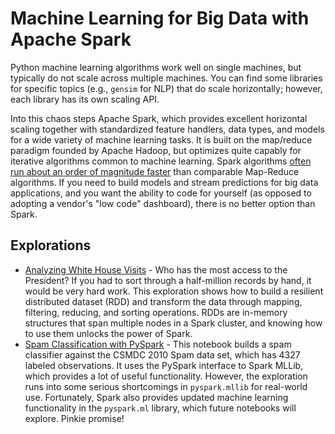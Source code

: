 # Machine Learning for Big Data with Apache Spark
Python machine learning algorithms work well on single machines, but typically do not scale across multiple machines. You can find some libraries for specific topics (e.g., `gensim` for NLP) that do scale horizontally; however, each library has its own scaling API. 

Into this chaos steps Apache Spark, which provides excellent horizontal scaling together with standardized feature handlers, data types, and models for a wide variety of machine learning tasks. It is built on the map/reduce paradigm founded by Apache Hadoop, but optimizes quite capably for iterative algorithms common to machine learning. Spark algorithms [often run about an order of magnitude faster](https://en.wikipedia.org/wiki/Apache_Spark) than comparable Map-Reduce algorithms. If you need to build models and stream predictions for big data applications, and you want the ability to code for yourself (as opposed to adopting a vendor's "low code" dashboard), there is no better option than Spark.

## Explorations
+ [Analyzing White House Visits](./Top_Whitehouse_Visitors_SPARK.ipynb) - Who has the most access to the President? If you had to sort through a half-million records by hand, it would be very hard work. This exploration shows how to build a resilient distributed dataset (RDD) and transform the data through mapping, filtering, reducing, and sorting operations. RDDs are in-memory structures that span multiple nodes in a Spark cluster, and knowing how to use them unlocks the power of Spark.
+ [Spam Classification with PySpark](./SpamClassifier_SPARK.ipynb) - This notebook builds a spam classifier against the CSMDC 2010 Spam data set, which has 4327 labeled observations. It uses the PySpark interface to Spark MLLib, which provides a lot of useful functionality. However, the exploration runs into some serious shortcomings in `pyspark.mllib` for real-world use. Fortunately, Spark also provides updated machine learning functionality in the `pyspark.ml` library, which future notebooks will explore. Pinkie promise!
